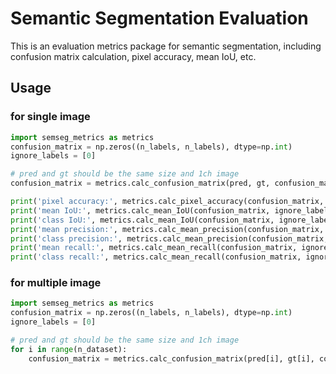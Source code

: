 # Semantic Segmentation Evaluation

This is an evaluation metrics package for semantic segmentation, including confusion matrix calculation, pixel accuracy, mean IoU, etc. 

## Usage 
### for single image

```python
import semseg_metrics as metrics
confusion_matrix = np.zeros((n_labels, n_labels), dtype=np.int)
ignore_labels = [0]

# pred and gt should be the same size and 1ch image
confusion_matrix = metrics.calc_confusion_matrix(pred, gt, confusion_matrix)

print('pixel accuracy:', metrics.calc_pixel_accuracy(confusion_matrix, ignore_labels))
print('mean IoU:', metrics.calc_mean_IoU(confusion_matrix, ignore_labels)[0])
print('class IoU:', metrics.calc_mean_IoU(confusion_matrix, ignore_labels)[1])
print('mean precision:', metrics.calc_mean_precision(confusion_matrix, ignore_labels)[0])
print('class precision:', metrics.calc_mean_precision(confusion_matrix, ignore_labels)[1])
print('mean recall:', metrics.calc_mean_recall(confusion_matrix, ignore_labels)[0])
print('class recall:', metrics.calc_mean_recall(confusion_matrix, ignore_labels)[1])
```

### for multiple image

```python
import semseg_metrics as metrics
confusion_matrix = np.zeros((n_labels, n_labels), dtype=np.int)
ignore_labels = [0]

# pred and gt should be the same size and 1ch image
for i in range(n_dataset):
    confusion_matrix = metrics.calc_confusion_matrix(pred[i], gt[i], confusion_matrix)
```
